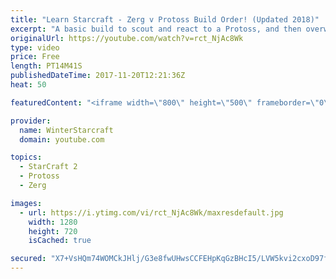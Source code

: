 ```yaml
---
title: "Learn Starcraft - Zerg v Protoss Build Order! (Updated 2018)"
excerpt: "A basic build to scout and react to a Protoss, and then overwhelm them with the swarm! Meant for lower level players looking for direction, not higher level looking for the dankest meta. -- Watch live at https://www.twitch.tv/wintergaming"
originalUrl: https://youtube.com/watch?v=rct_NjAc8Wk
type: video
price: Free
length: PT14M41S
publishedDateTime: 2017-11-20T12:21:36Z
heat: 50

featuredContent: "<iframe width=\"800\" height=\"500\" frameborder=\"0\" src=\"https://www.youtube.com/embed/rct_NjAc8Wk\" allow=\"accelerometer; autoplay; encrypted-media; gyroscope; picture-in-picture\" allowfullscreen></iframe>"

provider:
  name: WinterStarcraft
  domain: youtube.com

topics:
  - StarCraft 2
  - Protoss
  - Zerg

images:
  - url: https://i.ytimg.com/vi/rct_NjAc8Wk/maxresdefault.jpg
    width: 1280
    height: 720
    isCached: true

secured: "X7+VsHQm74WOMCkJHlj/G3e8fwUHwsCCFEHpKqGzBHcI5/LVW5kvi2cxoD97fU02l7qofx3ynGlGOx9RWtiY8wNpxNI2mRIJdkAtpjc07M9r9Ie3X0d0CXUtijDgNflqubuzjiby3nrgk+f5J1dteg2vac2YnbUUEbp7vpqj5koa4nWj8kjjVSvZ9keUVXoSg5vV8JrIrPLhS8QHnNKxWWlEZzEr2yMQyIgagNwKclizmmCmHVJWozdsptpjcvQ7xhkohD4BoPEfBmGrAseJmB0iiOImoXyiiLmHLLUU+q5xnOXAA0u9qx1MsrTLDmWU/dXljO3KedTU+oJkTrpPbCuBbNVPVZDPo0tXeu+fD03O1z7v31Wt1NiVPAKKyjU3cQrAiuTiQXA1H1qmgaL0eTEaBjOnZg89lf2F7odLzI8=;si5sxUSIDoJFvasZqHD40g=="
---
```


